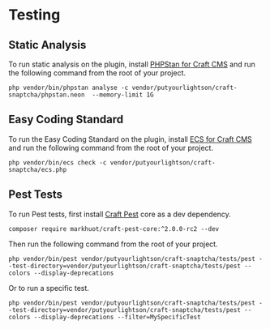 # Testing

## Static Analysis

To run static analysis on the plugin, install [PHPStan for Craft CMS](https://github.com/craftcms/phpstan) and run the following command from the root of your project.

```shell
php vendor/bin/phpstan analyse -c vendor/putyourlightson/craft-snaptcha/phpstan.neon  --memory-limit 1G
```

## Easy Coding Standard

To run the Easy Coding Standard on the plugin, install [ECS for Craft CMS](https://github.com/craftcms/ecs) and run the following command from the root of your project.

```shell
php vendor/bin/ecs check -c vendor/putyourlightson/craft-snaptcha/ecs.php
```

## Pest Tests

To run Pest tests, first install [Craft Pest](https://craft-pest.com/) core as a dev dependency.

```shell
composer require markhuot/craft-pest-core:^2.0.0-rc2 --dev
```

Then run the following command from the root of your project.

```shell
php vendor/bin/pest vendor/putyourlightson/craft-snaptcha/tests/pest --test-directory=vendor/putyourlightson/craft-snaptcha/tests/pest --colors --display-deprecations
```

Or to run a specific test.

```shell
php vendor/bin/pest vendor/putyourlightson/craft-snaptcha/tests/pest --test-directory=vendor/putyourlightson/craft-snaptcha/tests/pest --colors --display-deprecations --filter=MySpecificTest
```
